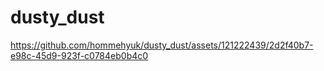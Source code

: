 # dusty_dust




https://github.com/hommehyuk/dusty_dust/assets/121222439/2d2f40b7-e98c-45d9-923f-c0784eb0b4c0

